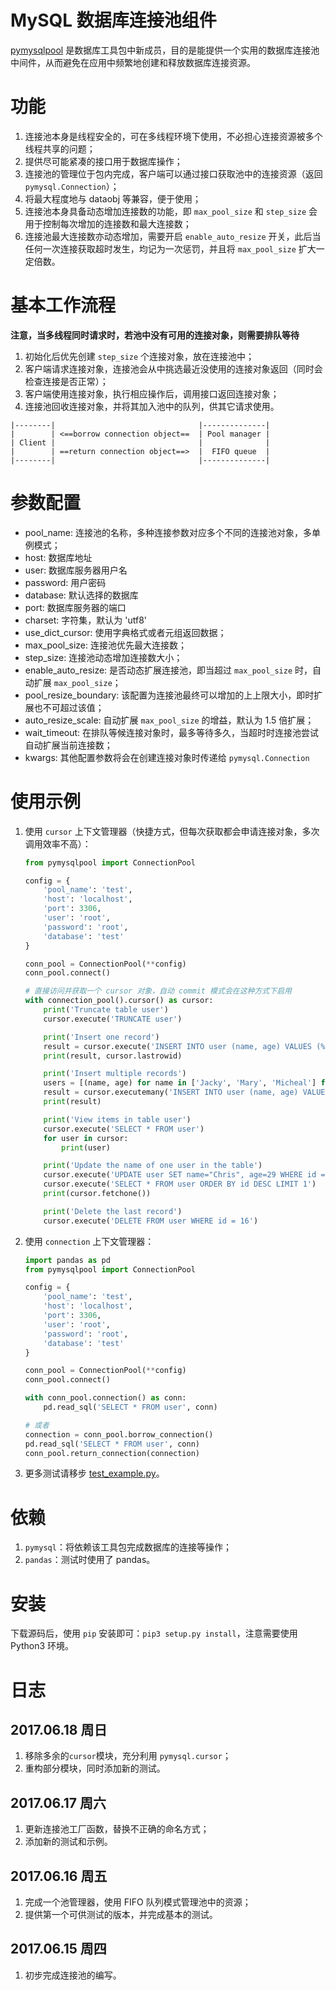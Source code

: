 # MySQL 数据库连接池组件

[pymysqlpool](https://github.com/ChrisLeeGit/pymysqlpool) 是数据库工具包中新成员，目的是能提供一个实用的数据库连接池中间件，从而避免在应用中频繁地创建和释放数据库连接资源。

# 功能

1. 连接池本身是线程安全的，可在多线程环境下使用，不必担心连接资源被多个线程共享的问题；
2. 提供尽可能紧凑的接口用于数据库操作；
3. 连接池的管理位于包内完成，客户端可以通过接口获取池中的连接资源（返回 `pymysql.Connection`）；
4. 将最大程度地与 dataobj 等兼容，便于使用；
5. 连接池本身具备动态增加连接数的功能，即 `max_pool_size` 和 `step_size` 会用于控制每次增加的连接数和最大连接数；
6. 连接池最大连接数亦动态增加，需要开启 `enable_auto_resize` 开关，此后当任何一次连接获取超时发生，均记为一次惩罚，并且将 `max_pool_size` 扩大一定倍数。

# 基本工作流程

**注意，当多线程同时请求时，若池中没有可用的连接对象，则需要排队等待**

1. 初始化后优先创建 `step_size` 个连接对象，放在连接池中；
1. 客户端请求连接对象，连接池会从中挑选最近没使用的连接对象返回（同时会检查连接是否正常）；
1. 客户端使用连接对象，执行相应操作后，调用接口返回连接对象；
1. 连接池回收连接对象，并将其加入池中的队列，供其它请求使用。


```
|--------|                                |--------------|
|        | <==borrow connection object==  | Pool manager |
| Client |                                |              |
|        | ==return connection object==>  |  FIFO queue  |
|--------|                                |--------------|
```

# 参数配置

- pool_name: 连接池的名称，多种连接参数对应多个不同的连接池对象，多单例模式；
- host: 数据库地址
- user: 数据库服务器用户名
- password: 用户密码
- database: 默认选择的数据库
- port: 数据库服务器的端口
- charset: 字符集，默认为 'utf8'
- use_dict_cursor: 使用字典格式或者元组返回数据；
- max_pool_size: 连接池优先最大连接数；
- step_size: 连接池动态增加连接数大小；
- enable_auto_resize: 是否动态扩展连接池，即当超过 `max_pool_size` 时，自动扩展 `max_pool_size`；
- pool_resize_boundary: 该配置为连接池最终可以增加的上上限大小，即时扩展也不可超过该值；
- auto_resize_scale: 自动扩展 `max_pool_size` 的增益，默认为 1.5 倍扩展；
- wait_timeout: 在排队等候连接对象时，最多等待多久，当超时时连接池尝试自动扩展当前连接数；
- kwargs: 其他配置参数将会在创建连接对象时传递给 `pymysql.Connection`

# 使用示例

1. 使用 `cursor` 上下文管理器（快捷方式，但每次获取都会申请连接对象，多次调用效率不高）：

    ```python
    from pymysqlpool import ConnectionPool
    
    config = {
        'pool_name': 'test',
        'host': 'localhost',
        'port': 3306,
        'user': 'root',
        'password': 'root',
        'database': 'test'
    }
    
    conn_pool = ConnectionPool(**config)
    conn_pool.connect()

    # 直接访问并获取一个 cursor 对象，自动 commit 模式会在这种方式下启用
    with connection_pool().cursor() as cursor:
        print('Truncate table user')
        cursor.execute('TRUNCATE user')

        print('Insert one record')
        result = cursor.execute('INSERT INTO user (name, age) VALUES (%s, %s)', ('Jerry', 20))
        print(result, cursor.lastrowid)

        print('Insert multiple records')
        users = [(name, age) for name in ['Jacky', 'Mary', 'Micheal'] for age in range(10, 15)]
        result = cursor.executemany('INSERT INTO user (name, age) VALUES (%s, %s)', users)
        print(result)

        print('View items in table user')
        cursor.execute('SELECT * FROM user')
        for user in cursor:
            print(user)

        print('Update the name of one user in the table')
        cursor.execute('UPDATE user SET name="Chris", age=29 WHERE id = 16')
        cursor.execute('SELECT * FROM user ORDER BY id DESC LIMIT 1')
        print(cursor.fetchone())

        print('Delete the last record')
        cursor.execute('DELETE FROM user WHERE id = 16')
    ```

1. 使用 `connection` 上下文管理器：


    ```python
    import pandas as pd
    from pymysqlpool import ConnectionPool

    config = {
        'pool_name': 'test',
        'host': 'localhost',
        'port': 3306,
        'user': 'root',
        'password': 'root',
        'database': 'test'
    }

    conn_pool = ConnectionPool(**config)
    conn_pool.connect()

    with conn_pool.connection() as conn:
        pd.read_sql('SELECT * FROM user', conn)

    # 或者
    connection = conn_pool.borrow_connection()
    pd.read_sql('SELECT * FROM user', conn)
    conn_pool.return_connection(connection)
    ```

1. 更多测试请移步 [test_example.py](https://github.com/ChrisLeeGit/pymysqlpool/blob/master/tests/test_example.py)。

# 依赖
1. `pymysql`：将依赖该工具包完成数据库的连接等操作；
1. `pandas`：测试时使用了 pandas。

# 安装

下载源码后，使用 `pip` 安装即可：`pip3 setup.py install`，注意需要使用 Python3 环境。

# 日志

## 2017.06.18 周日
1. 移除多余的`cursor`模块，充分利用 `pymysql.cursor`；
1. 重构部分模块，同时添加新的测试。

## 2017.06.17 周六
1. 更新连接池工厂函数，替换不正确的命名方式；
1. 添加新的测试和示例。

## 2017.06.16 周五
1. 完成一个池管理器，使用 FIFO 队列模式管理池中的资源；
1. 提供第一个可供测试的版本，并完成基本的测试。

## 2017.06.15 周四
1. 初步完成连接池的编写。